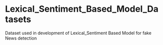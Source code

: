 # Lexical_Sentiment_Based_Model_Datasets
Dataset used in development of Lexical_Sentiment Based Model for fake News detection
